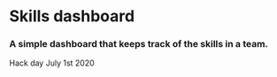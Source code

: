 # Skills dashboard
### A simple dashboard that keeps track of the skills in a team.

Hack day July 1st 2020




